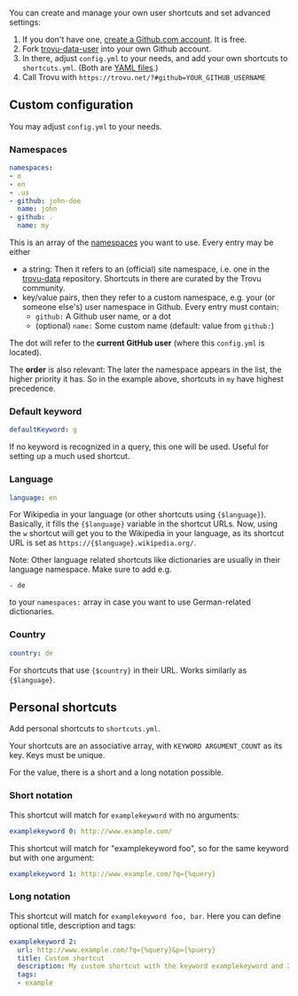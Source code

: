 You can create and manage your own user shortcuts and set advanced settings:

1. If you don't have one, [create a Github.com account](https://github.com/signup). It is free.
1. Fork [trovu-data-user](https://github.com/trovu/trovu-data-user) into your own Github account.
1. In there, adjust `config.yml` to your needs, and add your own shortcuts to `shortcuts.yml`. (Both are [YAML files](https://en.wikipedia.org/wiki/YAML).)
1. Call Trovu with `https://trovu.net/?#github=YOUR_GITHUB_USERNAME`

## Custom configuration

You may adjust `config.yml` to your needs.

### Namespaces

```yaml
namespaces:
- o
- en
- .us
- github: john-doe
  name: john
- github: .
  name: my
```
This is an array of the [namespaces](https://github.com/trovu/trovu.github.io/wiki/Namespaces) you want to use. Every entry may be either

- a string: Then it refers to an (official) site namespace, i.e. one in the [trovu-data](https://github.com/trovu/trovu-data) repository. Shortcuts in there are curated by the Trovu community.
- key/value pairs, then they refer to a custom namespace, e.g. your (or someone else's) user namespace in Github. Every entry must contain:
  - `github:` A Github user name, or a dot
  - (optional) `name:` Some custom name (default: value from `github:`)

The dot will refer to the __current GitHub user__ (where this `config.yml` is located).

The __order__ is also relevant: The later the namespace appears in the list, the higher priority it has. So in the example above, shortcuts in `my` have highest precedence. 

### Default keyword

```yaml
defaultKeyword: g 
```
If no keyword is recognized in a query, this one will be used. Useful for setting up a much used shortcut.

### Language

```yaml
language: en
```
For Wikipedia in your language (or other shortcuts using `{$language}`). Basically, it fills the `{$language}` variable in the shortcut URLs. Now, using the `w` shortcut will get you to the Wikipedia in your language, as its shortcut URL is set as `https://{$language}.wikipedia.org/`. 

Note: Other language related shortcuts like dictionaries are usually in their language namespace. Make sure to add e.g. 

    - de

to your `namespaces:` array in case you want to use German-related dictionaries.

### Country

```yaml
country: de
```

For shortcuts that use `{$country}` in their URL. Works similarly as `{$language}`.

## Personal shortcuts

Add personal shortcuts to `shortcuts.yml`.

Your shortcuts are an associative array, with `KEYWORD ARGUMENT_COUNT` as its key. Keys must be unique.

For the value, there is a short and a long notation possible.

### Short notation

This shortcut will match for `examplekeyword` with no arguments:

```yaml
examplekeyword 0: http://www.example.com/
```

This shortcut will match for "examplekeyword foo", so for the same keyword but with one argument:

```yaml
examplekeyword 1: http://www.example.com/?q={%query}
```

### Long notation

This shortcut will match for `examplekeyword foo, bar`. Here you can define optional title, description and tags:

```yaml
examplekeyword 2:
  url: http://www.example.com/?q={%query}&p={%puery}
  title: Custom shortcut
  description: My custom shortcut with the keyword examplekeyword and 2 arguments.
  tags:
  - example
```